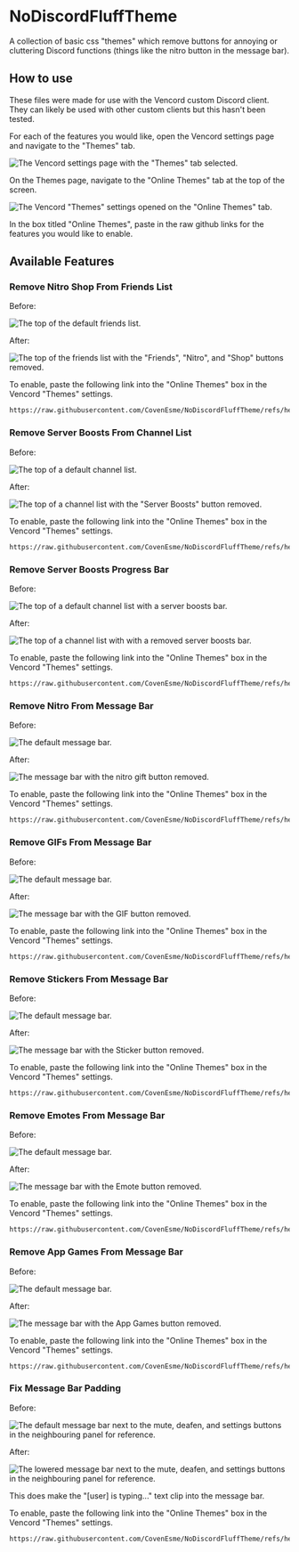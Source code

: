 # NoDiscordFluffTheme

A collection of basic css "themes" which remove buttons for annoying or cluttering Discord functions (things like the nitro button in the message bar).

## How to use

These files were made for use with the Vencord custom Discord client. They can likely be used with other custom clients but this hasn't been tested.

For each of the features you would like, open the Vencord settings page and navigate to the "Themes" tab.

![The Vencord settings page with the "Themes" tab selected.](./assets/settings-with-themes-highlighted.png)

On the Themes page, navigate to the "Online Themes" tab at the top of the screen.

![The Vencord "Themes" settings opened on the "Online Themes" tab.](./assets/online-themes-settings.png)

In the box titled "Online Themes", paste in the raw github links for the features you would like to enable.

## Available Features

### Remove Nitro Shop From Friends List

Before:

![The top of the default friends list.](./assets/friends-list-with-nitro.png)

After:

![The top of the friends list with the "Friends", "Nitro", and "Shop" buttons removed.](./assets/friends-list-no-nitro.png)

To enable, paste the following link into the "Online Themes" box in the Vencord "Themes" settings.

```
https://raw.githubusercontent.com/CovenEsme/NoDiscordFluffTheme/refs/heads/main/RemoveNitroShopFromFriendsList.css
```

### Remove Server Boosts From Channel List

Before:

![The top of a default channel list.](./assets/channel-list-with-server-boosts.png)

After:

![The top of a channel list with the "Server Boosts" button removed.](./assets/channel-list-no-server-boosts.png)

To enable, paste the following link into the "Online Themes" box in the Vencord "Themes" settings.

```
https://raw.githubusercontent.com/CovenEsme/NoDiscordFluffTheme/refs/heads/main/RemoveServerBoostsFromChannelList.css
```

### Remove Server Boosts Progress Bar

Before:

![The top of a default channel list with a server boosts bar.](./assets/channel-list-with-server-boosts-bar.png)

After:

![The top of a channel list with with a removed server boosts bar.](./assets/channel-list-no-server-boosts-bar.png)

To enable, paste the following link into the "Online Themes" box in the Vencord "Themes" settings.

```
https://raw.githubusercontent.com/CovenEsme/NoDiscordFluffTheme/refs/heads/main/RemoveServerBoostsProgressBar.css
```

### Remove Nitro From Message Bar

Before:

![The default message bar.](./assets/msg-bar-vanilla.png)

After:

![The message bar with the nitro gift button removed.](./assets/msg-bar-no-nitro.png)

To enable, paste the following link into the "Online Themes" box in the Vencord "Themes" settings.

```
https://raw.githubusercontent.com/CovenEsme/NoDiscordFluffTheme/refs/heads/main/RemoveNitroFromMsgBar.css
```

### Remove GIFs From Message Bar

Before:

![The default message bar.](./assets/msg-bar-vanilla.png)

After:

![The message bar with the GIF button removed.](./assets/msg-bar-no-gif.png)

To enable, paste the following link into the "Online Themes" box in the Vencord "Themes" settings.

```
https://raw.githubusercontent.com/CovenEsme/NoDiscordFluffTheme/refs/heads/main/RemoveGifsFromMsgBar.css
```

### Remove Stickers From Message Bar

Before:

![The default message bar.](./assets/msg-bar-vanilla.png)

After:

![The message bar with the Sticker button removed.](./assets/msg-bar-no-sticker.png)

To enable, paste the following link into the "Online Themes" box in the Vencord "Themes" settings.

```
https://raw.githubusercontent.com/CovenEsme/NoDiscordFluffTheme/refs/heads/main/RemoveStickersFromMsgBar.css
```

### Remove Emotes From Message Bar

Before:

![The default message bar.](./assets/msg-bar-vanilla.png)

After:

![The message bar with the Emote button removed.](./assets/msg-bar-no-emote.png)

To enable, paste the following link into the "Online Themes" box in the Vencord "Themes" settings.

```
https://raw.githubusercontent.com/CovenEsme/NoDiscordFluffTheme/refs/heads/main/RemoveEmotesFromMsgBar.css
```

### Remove App Games From Message Bar

Before:

![The default message bar.](./assets/msg-bar-vanilla.png)

After:

![The message bar with the App Games button removed.](./assets/msg-bar-no-app-games.png)

To enable, paste the following link into the "Online Themes" box in the Vencord "Themes" settings.

```
https://raw.githubusercontent.com/CovenEsme/NoDiscordFluffTheme/refs/heads/main/RemoveAppGamesFromMsgBar.css
```

### Fix Message Bar Padding

Before:

![The default message bar next to the mute, deafen, and settings buttons in the neighbouring panel for reference.](./assets/msg-bar-with-padding.png)

After:

![The lowered message bar next to the mute, deafen, and settings buttons in the neighbouring panel for reference.](./assets/msg-bar-no-padding.png)

This does make the "[user] is typing..." text clip into the message bar.

To enable, paste the following link into the "Online Themes" box in the Vencord "Themes" settings.

```
https://raw.githubusercontent.com/CovenEsme/NoDiscordFluffTheme/refs/heads/main/FixMsgBarPadding.css
```
